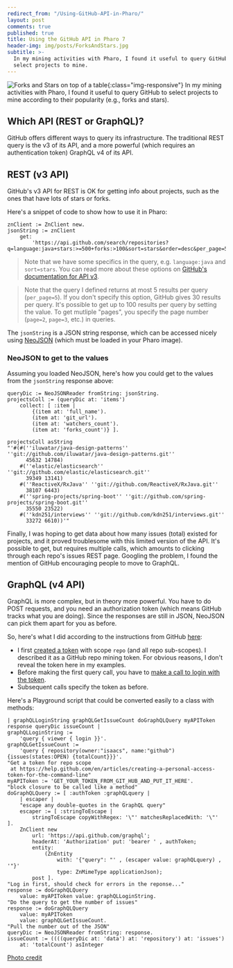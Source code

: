 ```yaml
---
redirect_from: "/Using-GitHub-API-in-Pharo/"
layout: post
comments: true
published: true
title: Using the GitHub API in Pharo 7
header-img: img/posts/ForksAndStars.jpg
subtitle: >-
  In my mining activities with Pharo, I found it useful to query GitHub to
  select projects to mine.
---
```


![Forks and Stars on top of a table]({{site.baseurl}}/img/posts/ForksAndStars.jpg){:class="img-responsive"} In my mining activities with Pharo, I found it useful to query GitHub to select projects to mine according to their popularity (e.g., forks and stars).

## Which API (REST or GraphQL)?

GitHub offers different ways to query its infrastructure. The traditional REST query is the v3 of its API, and a more powerful (which requires an authentication token) GraphQL v4 of its API.

## REST (v3 API) 

GitHub's v3 API for REST is OK for getting info about projects, such as the ones that have lots of stars or forks. 

Here's a snippet of code to show how to use it in Pharo:
```
znClient := ZnClient new.
jsonString := znClient
    get:
        'https://api.github.com/search/repositories?q=language:java+stars:>=500+forks:>100&sort=stars&order=desc&per_page=5'.
```

>Note that we have some specifics in the query, e.g. `language:java` and `sort=stars`. You can read more about these options on [GitHub's documentation for API v3](https://developer.github.com/v3/). 

>Note that the query I defined returns at most 5 results per query (`per_page=5`). If you don't specify this option, GitHub gives 30 results per query. It's possible to get up to 100 results per query by setting the value. To get mutliple "pages", you specify the page number (`page=2`, `page=3`, etc.) in queries.

The `jsonString` is a JSON string response, which can be accessed nicely using [NeoJSON](https://github.com/svenvc/NeoJSON) (which must be loaded in your Pharo image).

### NeoJSON to get to the values 

Assuming you loaded NeoJSON, here's how you could get to the values from the `jsonString` response above:

```smalltalk
queryDic := NeoJSONReader fromString: jsonString.
projectsColl := (queryDic at: 'items')
    collect: [ :item | 
        {(item at: 'full_name').
        (item at: 'git_url').
        (item at: 'watchers_count').
        (item at: 'forks_count')} ].
    
projectsColl asString        
"'#(#(''iluwatar/java-design-patterns'' ''git://github.com/iluwatar/java-design-patterns.git'' 
      45632 14784)
    #(''elastic/elasticsearch'' ''git://github.com/elastic/elasticsearch.git'' 
      39349 13141) 
    #(''ReactiveX/RxJava'' ''git://github.com/ReactiveX/RxJava.git'' 
      38107 6443) 
    #(''spring-projects/spring-boot'' ''git://github.com/spring-projects/spring-boot.git'' 
      35550 23522) 
    #(''kdn251/interviews'' ''git://github.com/kdn251/interviews.git'' 
      33272 6610))'"       
```

Finally, I was hoping to get data about how many issues (total) existed for projects, and it proved troublesome with this limited version of the API. It's possible to get, but requires multiple calls, which amounts to clicking through each repo's issues REST page. Googling the problem, I found the mention of GitHub encouraging people to move to GraphQL.

## GraphQL (v4 API)

GraphQL is more complex, but in theory more powerful. You have to do POST requests, and you need an authorization token (which means GitHub tracks what you are doing). Since the responses are still in JSON, NeoJSON can pick them apart for you as before.

So, here's what I did according to the instructions from GitHub [here](https://developer.github.com/v4/guides/forming-calls/):

- I first [created a token](https://help.github.com/en/articles/creating-a-personal-access-token-for-the-command-line) with scope `repo` (and all repo sub-scopes). I described it as a GitHub repo mining token. For obvious reasons, I don't reveal the token here in my examples.
- Before making the first query call, you have to [make a call to login with the token](https://developer.github.com/v4/guides/forming-calls/#communicating-with-graphql). 
- Subsequent calls specify the token as before.

Here's a Playground script that could be converted easily to a class with methods:

```smalltalk
| graphQLLoginString graphQLGetIssueCount doGraphQLQuery myAPIToken response queryDic issueCount |
graphQLLoginString := 
    'query { viewer { login }}'.
graphQLGetIssueCount := 
    'query { repository(owner:"isaacs", name:"github") {issues(states:OPEN) {totalCount}}}'.
"Get a token for repo scope 
 at https://help.github.com/en/articles/creating-a-personal-access-token-for-the-command-line"
myAPIToken := 'GET_YOUR_TOKEN_FROM_GIT_HUB_AND_PUT_IT_HERE'.
"block closure to be called like a method"
doGraphQLQuery := [ :authToken :graphQLquery | 
    | escaper |
    "escape any double-quotes in the GraphQL query"
    escaper := [ :stringToEscape | 
        stringToEscape copyWithRegex: '\"' matchesReplacedWith: '\"' ].
    ZnClient new
        url: 'https://api.github.com/graphql';
        headerAt: 'Authorization' put: 'bearer ' , authToken;
        entity:
            (ZnEntity
                with: '{"query": "' , (escaper value: graphQLquery) , '"}'
                type: ZnMimeType applicationJson);
        post ].
"Log in first, should check for errors in the reponse..."
response := doGraphQLQuery 
    value: myAPIToken value: graphQLLoginString.
"Do the query to get the number of issues"
response := doGraphQLQuery
    value: myAPIToken
    value: graphQLGetIssueCount.
"Pull the number out of the JSON"
queryDic := NeoJSONReader fromString: response.
issueCount := ((((queryDic at: 'data') at: 'repository') at: 'issues')
    at: 'totalCount') asInteger
```

[Photo credit](https://www.maxpixel.net/Metal-Metal-Fork-Spoon-Fork-Cutlery-Close-2390507)
